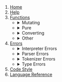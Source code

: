 <ol>
    <li>
        <a href="./Home">Home</a>
    </li>
    <li>
        <a href="./Help">Help</a>
    </li>
    <li>
        <a href="./Functions">Functions</a>
        <ul>
            <li>
                <details>
                    <summary>Mutating</summary>
                    <ul>
                        <li><a href="./DoAdd">doAdd</a></li>
                        <li><a href="./DoRemove">doRemove</a></li>
                        <li><a href="./DoRemoveAt">doRemoveAt</a></li>
                        <li><a href="./DoInsertAt">doInsertAt</a></li>
                        <li><a href="./DoPop">doPop</a></li>
                        <li><a href="./DoShift">doShift</a></li>
                        <li><a href="./DoSwap">doSwap</a></li>
                    </ul>
                </details>
            </li>
            <li>
                <details>
                    <summary>Pure</summary>
                    <ul>
                        <li><a href="./Substring">substring</a></li>
                        <li><a href="./Length">length</a></li>
                        <li><a href="./IndexOf">indexOf</a></li>
                        <li><a href="./Contains">contains</a></li>
                        <li><a href="./StartsWith">startsWith</a></li>
                        <li><a href="./EndsWith">endsWith</a></li>
                        <li><a href="./Converted">converted</a></li>
                        <li><a href="./Filtered">filtered</a></li>
                        <li><a href="./Reversed">reversed</a></li>
                        <li><a href="./Sorted">sorted</a></li>
                        <li><a href="./CompareTo">compareTo</a></li>
                        <li><a href="./Sin">sin</a></li>
                        <li><a href="./Cos">cos</a></li>
                        <li><a href="./Tan">tan</a></li>
                        <li><a href="./Min">min</a></li>
                        <li><a href="./Max">max</a></li>
                        <li><a href="./Clamp">clamp</a></li>
                        <li><a href="./Interpolate">interpolate</a></li>
                        <li><a href="./Abs">abs</a></li>
                        <li><a href="./Floor">floor</a></li>
                        <li><a href="./Ceil">ceil</a></li>
                        <li><a href="./Round">round</a></li>
                        <li><a href="./Sqrt">sqrt</a></li>
                        <li><a href="./Clone">clone</a></li>
                    </ul>
                </details>
            </li>
            <li>
                <details>
                    <summary>Converting</summary>
                    <ul>
                        <li><a href="./FromJson">fromJson</a></li>
                        <li><a href="./ToBool">toBool</a></li>
                        <li><a href="./ToJson">toJson</a></li>
                        <li><a href="./ToKeys">toKeys</a></li>
                        <li><a href="./ToNumber">toNumber</a></li>
                        <li><a href="./ToRadix">toRadix</a></li>
                        <li><a href="./ToString">toString</a></li>
                        <li><a href="./ToTypeName">toTypeName</a></li>
                        <li><a href="./ToValues">toValues</a></li>
                    </ul>
                </details>
            </li>
            <li>
                <details>
                    <summary>Other</summary>
                    <ul>
                        <li><a href="./Random">random</a></li>
                        <li><a href="./Seed">seed</a></li>
                        <li><a href="./Print">print</a></li>
                        <li><a href="./Println">println</a></li>
                        <li><a href="./Readline">readline</a></li>
                        <li><a href="./Read">read</a></li>
                    </ul>
                </details>
            </li>
        </ul>
    </li>
    <li>
        <a href="./Errors">Errors</a>
        <ul>
            <li>
                <details>
                    <summary>Interpreter Errors</summary>
                    <ul>
                        <li><a href="./INT001">INT001</a></li>
                        <li><a href="./INT002">INT002</a></li>
                        <li><a href="./INT003">INT003</a></li>
                        <li><a href="./INT004">INT004</a></li>
                        <li><a href="./INT005">INT005</a></li>
                    </ul>
                </details>
            </li>
            <li>
                <details>
                    <summary>Parser Errors</summary>
                    <ul>
                        <li><a href="./PAR001">PAR001</a></li>
                        <li><a href="./PAR002">PAR002</a></li>
                        <li><a href="./PAR003">PAR003</a></li>
                        <li><a href="./PAR004">PAR004</a></li>
                        <li><a href="./PAR005">PAR005</a></li>
                        <li><a href="./PAR006">PAR006</a></li>
                        <li><a href="./PAR007">PAR007</a></li>
                        <li><a href="./PAR008">PAR008</a></li>
                        <li><a href="./PAR009">PAR009</a></li>
                    </ul>
                </details>
            </li>
            <li>
                <details>
                    <summary>Tokenizer Errors</summary>
                    <ul>
                        <li><a href="./TOK001">TOK001</a></li>
                        <li><a href="./TOK002">TOK002</a></li>
                    </ul>
                </details>
            </li>
            <li>
                <details>
                    <summary>Type Errors</summary>
                    <ul>
                        <li><a href="./TYP001">TYP001</a></li>
                        <li><a href="./TYP002">TYP002</a></li>
                        <li><a href="./TYP003">TYP003</a></li>
                        <li><a href="./TYP004">TYP004</a></li>
                    </ul>
                </details>
            </li>
        </ul>
    </li>
    <li>
        <a href="./Code-Style">Code Style</a>
    </li>
    <li>
        <a href="./Language-Reference">Language Reference</a>
    </li>
</ol>
